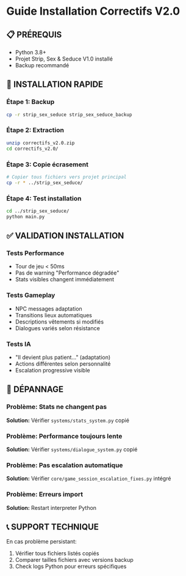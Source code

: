 # Guide Installation Correctifs V2.0

## 📋 PRÉREQUIS
- Python 3.8+
- Projet Strip, Sex & Seduce V1.0 installé
- Backup recommandé

## 🔧 INSTALLATION RAPIDE

### Étape 1: Backup
```bash
cp -r strip_sex_seduce strip_sex_seduce_backup
```

### Étape 2: Extraction
```bash
unzip correctifs_v2.0.zip
cd correctifs_v2.0/
```

### Étape 3: Copie écrasement
```bash
# Copier tous fichiers vers projet principal
cp -r * ../strip_sex_seduce/
```

### Étape 4: Test installation
```bash
cd ../strip_sex_seduce/
python main.py
```

## ✅ VALIDATION INSTALLATION

### Tests Performance
- Tour de jeu < 50ms
- Pas de warning "Performance dégradée"
- Stats visibles changent immédiatement

### Tests Gameplay  
- NPC messages adaptation
- Transitions lieux automatiques
- Descriptions vêtements si modifiés
- Dialogues variés selon résistance

### Tests IA
- "Il devient plus patient..." (adaptation)
- Actions différentes selon personnalité
- Escalation progressive visible

## 🚨 DÉPANNAGE

### Problème: Stats ne changent pas
**Solution:** Vérifier `systems/stats_system.py` copié

### Problème: Performance toujours lente
**Solution:** Vérifier `systems/dialogue_system.py` copié

### Problème: Pas escalation automatique  
**Solution:** Vérifier `core/game_session_escalation_fixes.py` intégré

### Problème: Erreurs import
**Solution:** Restart interpreter Python

## 📞 SUPPORT TECHNIQUE

En cas problème persistant:
1. Vérifier tous fichiers listés copiés
2. Comparer tailles fichiers avec versions backup
3. Check logs Python pour erreurs spécifiques
